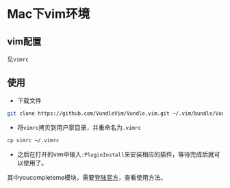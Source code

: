 # Mac下vim环境

## vim配置

见`vimrc`

## 使用

- 下载文件

```bash
git clone https://github.com/VundleVim/Vundle.vim.git ~/.vim/bundle/Vundle.vim
```

- 将`vimrc`拷贝到用户家目录，并重命名为`.vimrc`

```bash
cp vimrc ~/.vimrc
```

- 之后在打开的vim中输入`:PluginInstall`来安装相应的插件，等待完成后就可以使用了。

其中youcompleteme模块，需要[登陆官方](https://github.com/ycm-core/YouCompleteMe)，查看使用方法。
